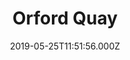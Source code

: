---
date: 2019-05-25T11:51:56.000Z
title: Orford Quay
latitude: 52.09079455565468
longitude: 1.5393679213359963
category: checkin
---